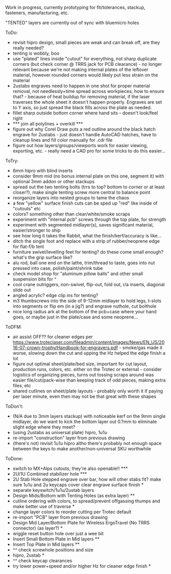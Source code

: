Work in progress, currently prototyping for fit/tolerances, stackup, fasteners, manufacturing, etc.

"TENTED" layers are currently out of sync with bluemicro holes

ToDo:
- revisit hipro design, small pieces are weak and can break off, are they really needed?
- tenting is wobbly, boo
- use "plated" lines inside "cutout" for everything, not sharp duplicate corners (but check corner @ TRRS jack for PCB clearance) - no longer relevant because we're not making internal  plates of the leftover material, however rounded corners would likely put less strain on the material
- 2ustabs engraves need to happen in one shot for proper material removal, not needlessly+time spread across workpieces; how to ensure that? - because of heat buildup for removing material, if the laser traverses the whole sheet it doesn't happen properly. Engraves are set to Y axis, so just spread the black fills across the plate as needed.
- fillet sharp outside bottom corner where hand sits - doesn't look/feel right
- *** join all polylines + overkill ***
- figure out why Corel Draw puts a red outline around the black hatch engrave for 2ustabs - just doesn't handle AutoCAD hatches, have to cleanup lines and fill color manually for .cdr file
- figure out how layers/groups/viewports work for easier viewing, exporting, etc. - really need a CAD pro for some tricks to do this easier...

ToTry:
- 6mm hipro with blind inserts
- consider 9mm mid (no bonus internal plate on this one, segment it) with optional 3mm addon or other stackups
- spread out the two tenting bolts (trrs to top? bottom to corner or at least closer?), make single tenting screw more central to balance point
- reorganize layers into nested groups to tame the chaos
- a few "yellow" surface finish cuts can be sped up "red" like inside of "cutouts" etc
- colors? something other than clear/white/smoke scraps
- experiment with "internal pcb" screws through the top plate, for strength
- experiment with segmented midlayer(s), saves significant material, easier/stronger to ship
- see how long it takes the Rabbit, what the finish/kerf/accuracy is like...
- ditch the single foot and replace with a strip of rubber/neoprene edge for flat-f/b tent
- furniture swivel/levelling feet for tenting? do these come small enough? what's the grip surface like?
- alu rod, ball one end on the lathe, trim/thread to taste, goes into nut pressed into case, polish/paint/shrink tube
- check model shop for "aluminum pillow balls" and other small suspension bits for ^
- cool crane outriggers, non-swivel, flip-out, fold out, r/a inserts, diagonal slide out
- angled acrylic? edge clip ins for tenting?
- m3 thumbscrews into the side of 9-12mm midlayer to hold legs, t-slots into segments or flip em (in a jig?) and engrave nuthole, cut bolthole
- nice long radius ark at the bottom of the pcb+case where your hand goes, or maybe just in the plate/case and some neoprene...

ToDFM:
- air assist OFF?? for cleaner edges per https://www.troteclaser.com/fileadmin/content/images/News/EN_US/2016-07-crown-trophy/Handbook-for-engravers.pdf - smoke/gas made it worse, slowing down the cut and upping the Hz helped the edge finish a lot
- figure out optimal sheet/plate/bed size, important for cut layout, production runs, colors, etc. either on the Trotec or external - consider logistics of organizing pieces, turns out tossing scraps around was easier file/cut/pack-wise than keeping track of odd pieces, making extra files, etc
- shared cutlines on sheet/plate layouts - probably only worth it if paying per laser minute, even then may not be that great with these shapes

ToDon't:
- (N/A due to 3mm layers stackup) with noticeable kerf on the 9mm single midlayer, do we want to kick the bottom layer out 0.?mm to eliminate slight edge where they meet?
- (using 2ustabs as universal plate) hipro, 1u1u
- re-import "construction" layer from previous drawing
- (there's not) revisit 1u1u hipro altho there's probably not enough space between the keys to make another/non-universal SKU worthwhile

ToDone:
- switch to MX+Alps cutouts, they're also openable!! ***
- 2U/1U Combined stabilizer hole ***
- 2U Stab Hole stepped engrave over bar, how will other stabs fit? make sure 1u1u and 2u keycaps cover clear engrave surface finish *
- separate keyswitch/1u1u/2ustab layers
- Design Mids/Bottom with Tenting Holes (as extra layer) **
- cutline ordering with colors, to spread/prevent offgassing thumps and make better use of traverse *
- change layer colors to reorder cutting per Trotec default
- re-import "PCB" layer from previous drawing
- Design Mid Layer/Bottom Plate for Wireless ErgoTravel (No TRRS connector) (as layer?) *
- wiggle reset button hole over just a wee bit
- Insert Small Bottom Plate in Mid layers **
- Insert Top Plate in Mid layers **
- ^^ check screwhole positions and size
- hipro, 2ustab *
- ^^ check keycap clearances
- try lower power+speed and/or higher Hz for cleaner edge finish *
